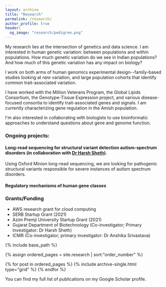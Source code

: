 ```yaml
---
layout: archive
title: "Research"
permalink: /research/
author_profile: true
header:
  og_image: "research/pedigree.png"
---
```


My research lies at the intersection of genetics and data science. I am interested in human genetic variation: between populations and within populations. How much genetic variation do we see in Indian populations? And how much of this genetic variation has any impact on biology? 

I work on both arms of human genomics experimental design--family-based studies looking at *rare* variation, and large population cohorts that identify *common* trait-associated variation.

I have worked with the Million Veterans Program, the Global Lipids Consortium, the Genotype-Tissue Expression project, and various disease-focused consortia to identify trait-associated genes and signals. I am currently characterizing gene regulation in the Amish population. 

I'm also interested in collaborating with biologists to use bioinformatic approaches to understand questions about gene and genome function. 

### Ongoing projects:
 
#### Long-read sequencing for structural variant detection autism-spectrum disorders  (in collaboration with [Dr Harsh Sheth](https://twitter.com/professor_gene)). 
 
Using Oxford Minion long-read sequencing, we are looking for pathogenic structural variants responsible for severe instances of autism spectrum disorders.

#### Regulatory mechanisms of human gene classes



### Grants/Funding
* AWS research grant for cloud computing 
* SERB Startup Grant (2021)
* Azim Premji University Startup Grant (2021)
* Gujarat Department of Biotechnology (Co-investigator; Primary Investigator: Dr Harsh Sheth)
* ICMR (Co-investigator; primary investigator: Dr Anshika Srivastava)



<nbsp>

{% include base_path %}

{% assign ordered_pages = site.research | sort:"order_number" %}

{% for post in ordered_pages %}
  {% include archive-single.html type="grid" %}
{% endfor %}

  
You can find my full list of publications on my Google Scholar profile.
